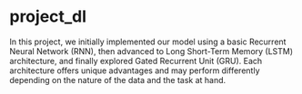 # project_dl
In this project, we initially implemented our model using a basic Recurrent Neural Network (RNN), then advanced to Long Short-Term Memory (LSTM) architecture, and finally explored Gated Recurrent Unit (GRU). Each architecture offers unique advantages and may perform differently depending on the nature of the data and the task at hand.
